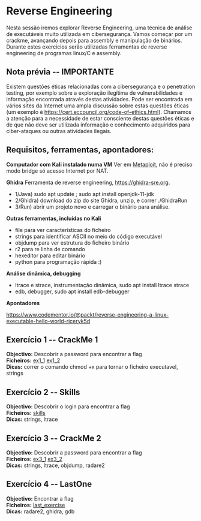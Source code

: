 # Reverse Engineering 
Nesta sessão iremos explorar Reverse Engineering, uma técnica de análise de executáveis muito utilizada em cibersegurança. Vamos começar por um crackme, avançando depois para assembly e manipulação de binários. Durante estes exercicios serão utilizadas ferramentas de reverse engineering de programas linux/C e assembly.

## Nota prévia -- IMPORTANTE

Existem questões éticas relacionadas com a cibersegurança e o penetration testing, por exemplo sobre a exploração ilegítima de vulnerabilidades e informação encontrada através destas atividades. Pode ser encontrada em vários sites da Internet uma ampla discussão sobre estas questões éticas (um exemplo é https://cert.eccouncil.org/code-of-ethics.html). Chamamos a atenção para a necessidade de estar consciente destas questões éticas e de que não deve ser utilizada informação e conhecimento adquiridos para ciber-ataques ou outras atividades ilegais.

## Requisitos, ferramentas, apontadores:  

**Computador com Kali instalado numa VM** Ver em [Metaploit](metasploit.md), não é preciso modo bridge só acesso Internet por NAT.

**Ghidra** Ferramenta de reverse engineering, https://ghidra-sre.org. 
- 1/Java) sudo apt update ; sudo apt install openjdk-11-jdk 
- 2/Ghidra) download do zip do site Ghidra, unzip, e correr ./GhidraRun
- 3/Run) abrir um projeto novo e carregar o binário para análise.

**Outras ferramentas, incluídas no Kali** 
- file para ver características do ficheiro
- strings para identificar ASCII no meio do código executável
- objdump para ver estrutura do ficheiro binário
- r2 para re linha de comando
- hexeditor para editar binário
- python para programação rápida :)

**Análise dinâmica, debugging**
- ltrace e strace, instrumentação dinâmica, sudo apt install ltrace strace
- edb, debugger, sudo apt install edb-debugger

**Apontadores**

https://www.codementor.io/@packt/reverse-engineering-a-linux-executable-hello-world-rjceryk5d

<!--Software a instalar:
%- IDA -> https://en.wikipedia.org/wiki/Interactive_Disassembler <br/> Tutorial https://www.youtube.com/watch?v=3FnyzJ6bTEs
-->

<!--
## IMPORTANTE LER - APRESENTAÇÃO DE CONCEITOS FUNDAMENTAIS E FERRAMENTAS USADAS NOS EXERCÍCIOS
- http://www.cs.virginia.edu/~evans/cs216/guides/x86.html   X86 Assembly Guide
- https://lospi.net/developing/software/software%20engineering/reverse%20engineering/assembly/2015/03/06/reversing-with-ida.html Getting started with Reverse Engineering 
-->







## Exercício 1 -- CrackMe 1

**Objectivo:** Descobrir a password para encontrar a flag <br/>
**Ficheiros:** [ex1_1](content/binarios/ex1.64) [ex1_2](content/binarios/ex1_2.64)<br/>
**Dicas:** correr o comando chmod +x para tornar o ficheiro executavel, strings 

## Exercício 2 -- Skills


**Objectivo:** Descobrir o login para encontrar a flag <br/>
**Ficheiros:** [skills](content/binarios/skills) <br/>
**Dicas:** strings, ltrace
 

## Exercício 3 -- CrackMe 2

**Objectivo:** Descobrir a password para encontrar a flag <br/>
**Ficheiros:** [ex3_1](content/binarios/ex3.64) [ex3_2](content/binarios/ex3_2.64)<br/>
**Dicas:** strings, ltrace, objdump, radare2

## Exercício 4 -- LastOne

**Objectivo:** Encontrar a flag <br/>
**Ficheiros:** [last_exercise](content/bin/last_exercise)<br/>
**Dicas:** radare2, ghidra, gdb







